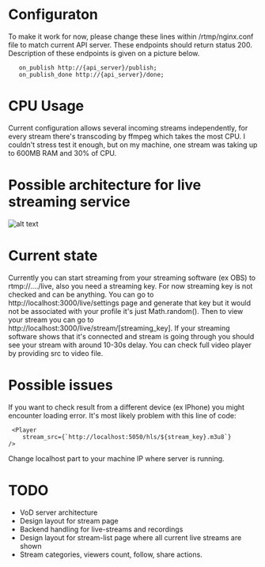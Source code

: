 # Configuraton

To make it work for now, please change these lines within /rtmp/nginx.conf file to match current API server. These endpoints should return status 200. Description of these endpoints is given on a picture below.

```
   on_publish http://{api_server}/publish;
   on_publish_done http://{api_server}/done;
```

# CPU Usage

Current configuration allows several incoming streams independently, for every stream there's transcoding by ffmpeg which takes the most CPU. I couldn't stress test it enough, but on my machine, one stream was taking up to 600MB RAM and 30% of CPU.

# Possible architecture for live streaming service

![alt text](https://img001.prntscr.com/file/img001/tzeQM47yQRWd8yzDFrk_sg.png)

# Current state

Currently you can start streaming from your streaming software (ex OBS) to rtmp://..../live, also you need a streaming key. For now streaming key is not checked and can be anything. You can go to http://localhost:3000/live/settings page and generate that key but it would not be associated with your profile it's just Math.random(). Then to view your stream you can go to http://localhost:3000/live/stream/[streaming_key]. If your streaming software shows that it's connected and stream is going through you should see your stream with around 10-30s delay. You can check full video player by providing src to video file.

# Possible issues

If you want to check result from a different device (ex IPhone) you might encounter loading error. It's most likely problem with this line of code:

```
 <Player
    stream_src={`http://localhost:5050/hls/${stream_key}.m3u8`}
/>
```

Change localhost part to your machine IP where server is running.

# TODO

-   VoD server architecture
-   Design layout for stream page
-   Backend handling for live-streams and recordings
-   Design layout for stream-list page where all current live streams are shown
-   Stream categories, viewers count, follow, share actions.
